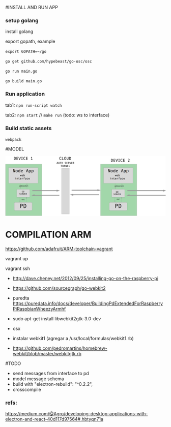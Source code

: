 
#INSTALL AND RUN APP 

### setup golang

  install golang

  export gopath, example

  `export GOPATH=~/go`

  `go get github.com/hypebeast/go-osc/osc`

  `go run main.go`

  `go build main.go`

### Run application

tab1: `npm run-script watch`

tab2: `npm start` // `make run` (todo: ws to interface)


### Build static assets

`webpack`

#MODEL

![model](./model.png)

# COMPILATION ARM

https://github.com/adafruit/ARM-toolchain-vagrant

vagrant up

vagrant ssh

  + http://dave.cheney.net/2012/09/25/installing-go-on-the-raspberry-pi

  + https://github.com/sourcegraph/go-webkit2

  + puredta
    https://puredata.info/docs/developer/BuildingPdExtendedForRaspberryPiRaspbianWheezyArmhf

  - sudo apt-get install libwebkit2gtk-3.0-dev

  - osx
  - instalar webkit1 (agregar a /usr/local/formulas/webkit1.rb)
  - https://github.com/pedromartins/homebrew-webkit/blob/master/webkitgtk.rb

#TODO

+ send messages from interface to pd
+ model message schema
+ build with "electron-rebuild": "^0.2.2",
+ crosscompile

### refs: 

https://medium.com/@Agro/developing-desktop-applications-with-electron-and-react-40d117d97564#.hbtyqn71a